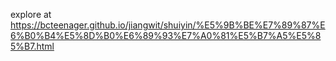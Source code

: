 explore at https://bcteenager.github.io/jiangwit/shuiyin/%E5%9B%BE%E7%89%87%E6%B0%B4%E5%8D%B0%E6%89%93%E7%A0%81%E5%B7%A5%E5%85%B7.html
